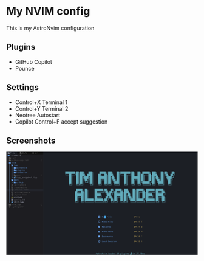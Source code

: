# My NVIM config

This is my AstroNvim configuration

## Plugins

- GitHub Copilot
- Pounce

## Settings

- Control+X Terminal 1
- Control+Y Terminal 2
- Neotree Autostart
- Copilot Control+F accept suggestion

## Screenshots

![Screenshot 1](https://github.com/TimAnthonyAlexander/nvim/blob/main/Screenshot%202023-06-22%20at%2015.06.29.png?raw=true)
